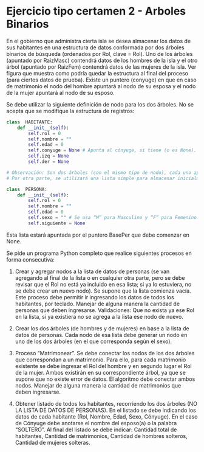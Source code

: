 <h1> Ejercicio tipo certamen 2 - Arboles Binarios </h1>

En el gobierno que administra cierta isla se desea almacenar los datos de sus habitantes en una estructura de datos conformada por dos árboles binarios de búsqueda (ordenados por Rol, clave = Rol). Uno de los árboles (apuntado por RaizMasc) contendrá datos de los hombres de la isla y el otro árbol (apuntado por RaizFem) contendrá datos de las mujeres de la isla. Ver figura que muestra como podría quedar la estructura al final del proceso (para ciertos datos de prueba). Existe un puntero (conyuge) en que en caso de matrimonio el nodo del hombre apuntará al nodo de su esposa y el nodo de la mujer apuntará al nodo de su esposo. 

Se debe utilizar la siguiente definición de nodo para los dos árboles. No se acepta que se modifique la estructura de registros: 

```python  
class  HABITANTE:
    def __init__(self):
        self.rol = 0
        self.nombre = ""  
        self.edad = 0  
        self.conyuge = None # Apunta al cónyuge, si tiene (o es None).  
        self.izq = None 
        self.der = None 

# Observación: Son dos árboles (con el mismo tipo de nodo), cada uno apuntado por su raíz   (RaizMasc   y   RaizFem). Al principio ambas raíces deben comenzar con el valor None.  Note que no está el dato de sexo (esa condición está incorporada en el árbol en que está cada nodo). 
# Por otra parte, se utilizará una lista simple para almacenar inicialmente los datos de las personas de la isla (Rol, Nombre, Sexo, Edad), pero la información de matrimonios existentes se ingresará posteriormente. El registro que corresponde al nodo de esta lista es el siguiente: 

class  PERSONA:
    def __init__(self):
        self.rol = 0
        self.nombre = ""  
        self.edad = 0  
        self.sexo = "" # Se usa “M” para Masculino y “F” para Femenino.   
        self.siguiente = None 
```
Esta lista estará apuntada por el puntero BasePer que debe comenzar en None. 
                 
Se pide un programa Python completo que realice siguientes procesos en forma consecutiva:
1.	Crear y agregar nodos a la lista de datos de personas (se van agregando al final de la lista o en cualquier otra parte, pero se debe revisar que el Rol no está ya incluido en esa lista; si ya lo estuviera, no se debe crear un nuevo nodo). Se supone que la lista comienza vacía. Este proceso debe permitir ir ingresando los datos de todos los habitantes, por teclado. Manejar de alguna manera la cantidad de personas que deben ingresarse. Validaciones: Que no exista ya ese Rol en la lista, si ya existiera no se agrega a la lista ese nodo de nuevo.  
2.	Crear los dos árboles (de hombres y de mujeres) en base a la lista de datos de personas. Cada nodo de esa lista debe generar un nodo en uno de los dos árboles (en el que corresponda según el sexo). 
3.	Proceso “Matrimonear”. Se debe conectar los nodos de los dos árboles que correspondan a un matrimonio. Para ello, para cada matrimonio existente se debe ingresar el Rol del hombre y en segundo lugar el Rol de la mujer. Ambos existirán en su correspondiente árbol, ya que se supone que no existe error de datos. El algoritmo debe conectar ambos nodos. Manejar de alguna manera la cantidad de matrimonios que deben ingresarse. 




4.	Obtener listado de todos los habitantes, recorriendo los dos árboles (NO LA LISTA DE DATOS DE PERSONAS). En el listado se debe indicando los datos de cada habitante (Rol, Nombre, Edad, Sexo, Cónyuge). En el caso de Cónyuge debe anotarse el nombre del esposo(a) o la palabra “SOLTERO”. Al final del listado se debe indicar: Cantidad total de habitantes, Cantidad de matrimonios, Cantidad de hombres solteros, Cantidad de mujeres solteras.
